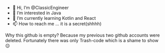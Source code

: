 - 👋 Hi, I’m @ClassicEngineer
- 👀 I’m interested in Java
- 🌱 I’m currently learning Kotlin and React
- 📫 How to reach me ... it is a secret(shhhh)

Why this github is empty? Because my previous two github accounts were deleted. Fortunately there was only Trash-code which is a shame to show 😌

